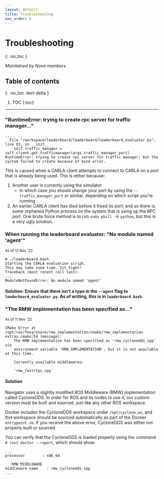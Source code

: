 ```yaml
---
layout: default
title: Troubleshooting
nav_order: 5
---
```

# Troubleshooting
{: .no_toc }
 
*Maintained by Nova members*
 
## Table of contents
{: .no_toc .text-delta }
 
1. TOC
{:toc}
 
---

### "RuntimeError: trying to create rpc server for traffic manager..."
```
...
  File "/workspace/leaderboard/leaderboard/leaderboard_evaluator.py", line 83, in __init__
    self.traffic_manager = self.client.get_trafficmanager(args.traffic_manager_port)
RuntimeError: trying to create rpc server for traffic manager; but the system failed to create because of bind error.
```
This is caused when a CARLA client attempts to connect to CARLA on a port that is already being used. This is either because:
1. Another user is currently using the simulator
    - In which case you should change your port by using the `--traffic_manager_port` or similar, depending on which script you're running
2. An earlier CARLA client has died before it freed its port, and so there is some orphaned Python process on the system that is using up the RPC port. One brute force method is to run `sudo pkill -9 python`, but this is a very ugly solution.
 
### When running the leaderboard evaluator: "No module named 'agent'"
<small>As of 12 Nov '22</small>
```
# ./leaderboard.bash
Starting the CARLA evaluation script.
This may take some time. Sit tight!
Traceback (most recent call last):
...
ModuleNotFoundError: No module named 'agent'
```
#### Solution: Ensure that there isn't a typo in the `--agent` flag to `leaderboard_evaluator.py`. As of writing, this is in `leaderboard.bash`.

### "The RMW implementation has been specified as..."
<small>As of 11 Nov '22</small>
```
CMake Error at /opt/ros/foxy/share/rmw_implementation/cmake/rmw_implementation-extras.cmake:54 (message):
    The RMW implementation has been specified as 'rmw_cyclonedds_cpp' via
    environment variable 'RMW_IMPLEMENTATION', but it is not available at this time.

    Currently available middlewares:

    'rmw_fastrtps_cpp'
```
#### Solution
Navigator uses a slightly modified ROS Middleware (RMW) implementation called CycloneDDS. In order for ROS and its nodes to use it, our custom version must be built and sourced, just like any other ROS workspace.

Docker includes the CycloneDDS workspace under `/opt/cyclone_ws`, and this workspace should be sourced automatically as part of the Docker `entrypoint.sh`. If you receive the above error, CycloneDDS was either not properly built or sourced.

You can verify that the CycloneDDS is loaded properly using the command `# ros2 doctor --report`, which should show:
```
...
processor        : x86_64

   RMW MIDDLEWARE
middleware name    : rmw_cyclonedds_cpp
...
```
